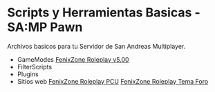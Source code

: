 # Scripts y Herramientas Basicas - SA:MP Pawn
Archivos basicos para tu Servidor de San Andreas Multiplayer.

- GameModes
[FenixZone Roleplay v5.00](https://github.com/Klovask/FenixZone-Gamemode)
- FilterScripts
- Plugins
- Sitios web
[FenixZone Roleplay PCU](https://github.com/Klovask/FenixZone-Site)
[FenixZone Roleplay Tema Foro](#)
